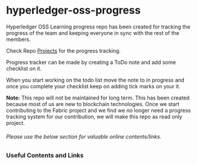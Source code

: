# hyperledger-oss-progress

Hyperledger OSS Learning progress repo has been created for tracking the progress of the team and keeping everyone in sync with the rest of the members.

Check Repo [Projects](https://github.com/sahaparamjit/hyperledger-oss-progress/projects) for the progress tracking.

Progress tracker can be made by creating a ToDo note and add some checklist on it. 

When you start working on the todo list move the note to in progress and once you complete your checklist keep on adding tick marks on your it.


**Note:** This repo will not be maintained for long term. This has been created because most of us are new to blockchain technologies. Once we start contributing to the Fabric project and we find we no longer need a progress tracking system for our contribution, we will make this repo as read only project.

###### Please use the below section for valuable online contents/links.
### Useful Contents and Links
